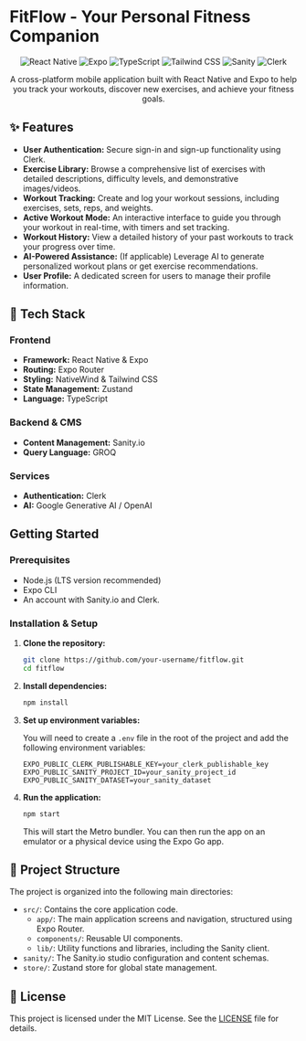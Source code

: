 # FitFlow - Your Personal Fitness Companion

<p align="center">
  <img src="https://img.shields.io/badge/React%20Native-20232A?style=for-the-badge&logo=react&logoColor=61DAFB" alt="React Native" />
  <img src="https://img.shields.io/badge/Expo-000020?style=for-the-badge&logo=expo&logoColor=white" alt="Expo" />
  <img src="https://img.shields.io/badge/TypeScript-007ACC?style=for-the-badge&logo=typescript&logoColor=white" alt="TypeScript" />
  <img src="https://img.shields.io/badge/Tailwind_CSS-38B2AC?style=for-the-badge&logo=tailwind-css&logoColor=white" alt="Tailwind CSS" />
  <img src="https://img.shields.io/badge/Sanity-F03E2F?style=for-the-badge&logo=sanity&logoColor=white" alt="Sanity" />
  <img src="https://img.shields.io/badge/Clerk-6C47FF?style=for-the-badge&logo=clerk&logoColor=white" alt="Clerk" />
</p>

<p align="center">
  A cross-platform mobile application built with React Native and Expo to help you track your workouts, discover new exercises, and achieve your fitness goals.
</p>

<!-- You can add a screenshot or GIF of the application here -->
<!-- <p align="center">
  <img src="link-to-your-screenshot.png" alt="FitFlow App Screenshot" width="300"/>
</p> -->

## ✨ Features

- **User Authentication:** Secure sign-in and sign-up functionality using Clerk.
- **Exercise Library:** Browse a comprehensive list of exercises with detailed descriptions, difficulty levels, and demonstrative images/videos.
- **Workout Tracking:** Create and log your workout sessions, including exercises, sets, reps, and weights.
- **Active Workout Mode:** An interactive interface to guide you through your workout in real-time, with timers and set tracking.
- **Workout History:** View a detailed history of your past workouts to track your progress over time.
- **AI-Powered Assistance:** (If applicable) Leverage AI to generate personalized workout plans or get exercise recommendations.
- **User Profile:** A dedicated screen for users to manage their profile information.

## 🚀 Tech Stack

### Frontend

- **Framework:** React Native & Expo
- **Routing:** Expo Router
- **Styling:** NativeWind & Tailwind CSS
- **State Management:** Zustand
- **Language:** TypeScript

### Backend & CMS

- **Content Management:** Sanity.io
- **Query Language:** GROQ

### Services

- **Authentication:** Clerk
- **AI:** Google Generative AI / OpenAI

## Getting Started

### Prerequisites

- Node.js (LTS version recommended)
- Expo CLI
- An account with Sanity.io and Clerk.

### Installation & Setup

1.  **Clone the repository:**

    ```bash
    git clone https://github.com/your-username/fitflow.git
    cd fitflow
    ```

2.  **Install dependencies:**

    ```bash
    npm install
    ```

3.  **Set up environment variables:**

    You will need to create a `.env` file in the root of the project and add the following environment variables:

    ```
    EXPO_PUBLIC_CLERK_PUBLISHABLE_KEY=your_clerk_publishable_key
    EXPO_PUBLIC_SANITY_PROJECT_ID=your_sanity_project_id
    EXPO_PUBLIC_SANITY_DATASET=your_sanity_dataset
    ```

4.  **Run the application:**
    ```bash
    npm start
    ```
    This will start the Metro bundler. You can then run the app on an emulator or a physical device using the Expo Go app.

## 📂 Project Structure

The project is organized into the following main directories:

- `src/`: Contains the core application code.
  - `app/`: The main application screens and navigation, structured using Expo Router.
  - `components/`: Reusable UI components.
  - `lib/`: Utility functions and libraries, including the Sanity client.
- `sanity/`: The Sanity.io studio configuration and content schemas.
- `store/`: Zustand store for global state management.

## 📄 License

This project is licensed under the MIT License. See the [LICENSE](LICENSE) file for details.
